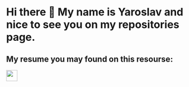 # Hi there 👋 My name is Yaroslav and nice to see you on my repositories page.


## My resume you may found on this resourse:
<a href="https://clck.ru/36aJQN">
      <img src="https://upload.wikimedia.org/wikipedia/commons/7/79/HeadHunter_logo.png" width="30" height="30">
</a>
